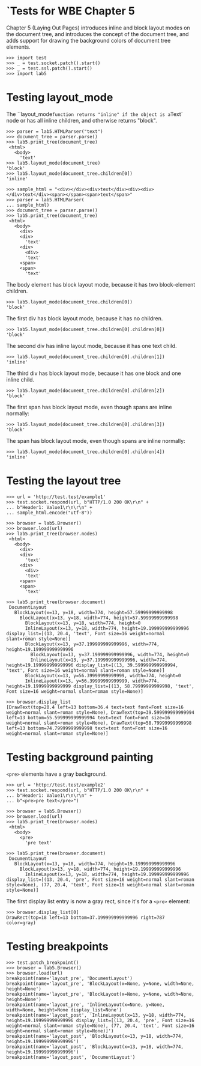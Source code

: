 `Tests for WBE Chapter 5
=======================

Chapter 5 (Laying Out Pages) introduces inline and block layout modes on
the document tree, and introduces the concept of the document tree, and
adds support for drawing the background colors of document tree elements.

    >>> import test
    >>> _ = test.socket.patch().start()
    >>> _ = test.ssl.patch().start()
    >>> import lab5

Testing layout_mode
===================

The ``layout_mode` function returns "inline" if the object is a `Text` node
or has all inline children, and otherwise returns "block".

    >>> parser = lab5.HTMLParser("text")
    >>> document_tree = parser.parse()
    >>> lab5.print_tree(document_tree)
     <html>
       <body>
         'text'
    >>> lab5.layout_mode(document_tree)
    'block'
    >>> lab5.layout_mode(document_tree.children[0])
    'inline'

    >>> sample_html = "<div></div><div>text</div><div><div></div>text</div><span></span><span>text</span>"
    >>> parser = lab5.HTMLParser(
    ... sample_html)
    >>> document_tree = parser.parse()
    >>> lab5.print_tree(document_tree)
     <html>
       <body>
         <div>
         <div>
           'text'
         <div>
           <div>
           'text'
         <span>
         <span>
           'text'

The body element has block layout mode, because it has two block-element children.

    >>> lab5.layout_mode(document_tree.children[0])
    'block'

The first div has block layout mode, because it has no children.

    >>> lab5.layout_mode(document_tree.children[0].children[0])
    'block'

The second div has inline layout mode, because it has one text child.

    >>> lab5.layout_mode(document_tree.children[0].children[1])
    'inline'

The third div has block layout mode, because it has one block and one inline child.

    >>> lab5.layout_mode(document_tree.children[0].children[2])
    'block'

The first span has block layout mode, even though spans are inline normally:

    >>> lab5.layout_mode(document_tree.children[0].children[3])
    'block'

The span has block layout mode, even though spans are inline normally:

    >>> lab5.layout_mode(document_tree.children[0].children[4])
    'inline'

Testing the layout tree
=======================

    >>> url = 'http://test.test/example1'
    >>> test.socket.respond(url, b"HTTP/1.0 200 OK\r\n" +
    ... b"Header1: Value1\r\n\r\n" +
    ... sample_html.encode("utf-8"))

    >>> browser = lab5.Browser()
    >>> browser.load(url)
    >>> lab5.print_tree(browser.nodes)
     <html>
       <body>
         <div>
         <div>
           'text'
         <div>
           <div>
           'text'
         <span>
         <span>
           'text'

    >>> lab5.print_tree(browser.document)
     DocumentLayout
       BlockLayout(x=13, y=18, width=774, height=57.59999999999998
         BlockLayout(x=13, y=18, width=774, height=57.59999999999998
           BlockLayout(x=13, y=18, width=774, height=0
           InlineLayout(x=13, y=18, width=774, height=19.199999999999996 display_list=[(13, 20.4, 'text', Font size=16 weight=normal slant=roman style=None)]
           BlockLayout(x=13, y=37.199999999999996, width=774, height=19.199999999999996
             BlockLayout(x=13, y=37.199999999999996, width=774, height=0
             InlineLayout(x=13, y=37.199999999999996, width=774, height=19.199999999999996 display_list=[(13, 39.599999999999994, 'text', Font size=16 weight=normal slant=roman style=None)]
           BlockLayout(x=13, y=56.39999999999999, width=774, height=0
           InlineLayout(x=13, y=56.39999999999999, width=774, height=19.19999999999999 display_list=[(13, 58.79999999999998, 'text', Font size=16 weight=normal slant=roman style=None)]

    >>> browser.display_list
    [DrawText(top=20.4 left=13 bottom=36.4 text=text font=Font size=16 weight=normal slant=roman style=None), DrawText(top=39.599999999999994 left=13 bottom=55.599999999999994 text=text font=Font size=16 weight=normal slant=roman style=None), DrawText(top=58.79999999999998 left=13 bottom=74.79999999999998 text=text font=Font size=16 weight=normal slant=roman style=None)]

Testing background painting
===========================

`<pre>` elements have a gray background.

    >>> url = 'http://test.test/example2'
    >>> test.socket.respond(url, b"HTTP/1.0 200 OK\r\n" +
    ... b"Header1: Value1\r\n\r\n" +
    ... b"<pre>pre text</pre>")

    >>> browser = lab5.Browser()
    >>> browser.load(url)
    >>> lab5.print_tree(browser.nodes)
     <html>
       <body>
         <pre>
           'pre text'

    >>> lab5.print_tree(browser.document)
     DocumentLayout
       BlockLayout(x=13, y=18, width=774, height=19.199999999999996
         BlockLayout(x=13, y=18, width=774, height=19.199999999999996
           InlineLayout(x=13, y=18, width=774, height=19.199999999999996 display_list=[(13, 20.4, 'pre', Font size=16 weight=normal slant=roman style=None), (77, 20.4, 'text', Font size=16 weight=normal slant=roman style=None)]

The first display list entry is now a gray rect, since it's for a `<pre>` element:

    >>> browser.display_list[0]
    DrawRect(top=18 left=13 bottom=37.199999999999996 right=787 color=gray)


Testing breakpoints
===================

    >>> test.patch_breakpoint()
    >>> browser = lab5.Browser()
    >>> browser.load(url)
    breakpoint(name='layout_pre', 'DocumentLayout')
    breakpoint(name='layout_pre', 'BlockLayout(x=None, y=None, width=None, height=None')
    breakpoint(name='layout_pre', 'BlockLayout(x=None, y=None, width=None, height=None')
    breakpoint(name='layout_pre', 'InlineLayout(x=None, y=None, width=None, height=None display_list=None')
    breakpoint(name='layout_post', 'InlineLayout(x=13, y=18, width=774, height=19.199999999999996 display_list=[(13, 20.4, 'pre', Font size=16 weight=normal slant=roman style=None), (77, 20.4, 'text', Font size=16 weight=normal slant=roman style=None)]')
    breakpoint(name='layout_post', 'BlockLayout(x=13, y=18, width=774, height=19.199999999999996')
    breakpoint(name='layout_post', 'BlockLayout(x=13, y=18, width=774, height=19.199999999999996')
    breakpoint(name='layout_post', 'DocumentLayout')